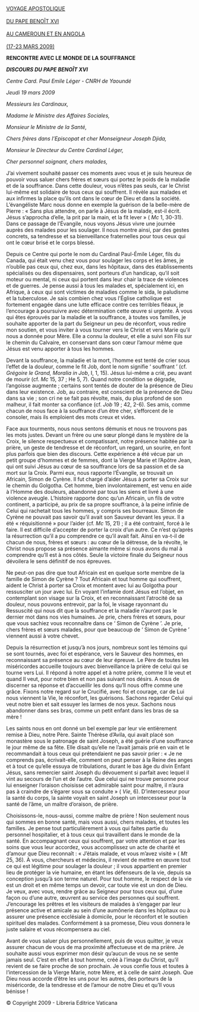 [VOYAGE APOSTOLIQUE \
\
DU PAPE BENOÎT XVI\
\
AU CAMEROUN ET EN ANGOLA\
\
(17-23 MARS 2009)](/content/benedict-xvi/fr/travels/2009/index_camerun-angola.html)

**RENCONTRE AVEC LE MONDE DE LA SOUFFRANCE**

***DISCOURS DU PAPE BENOÎT XVI***

*Centre Card. Paul Emile Léger - CNRH de Yaoundé*

*Jeudi 19 mars 2009*

*Messieurs les Cardinaux,*

*Madame le Ministre des Affaires Sociales,*

*Monsieur le Ministre de la Santé,*

*Chers frères dans l’Episcopat et cher Monseigneur Joseph Djida,*

*Monsieur le Directeur du Centre Cardinal Léger,*

*Cher personnel soignant, chers malades,*

J’ai vivement souhaité passer ces moments avec vous et je suis heureux de pouvoir vous saluer chers frères et sœurs qui portez le poids de la maladie et de la souffrance. Dans cette douleur, vous n’êtes pas seuls, car le Christ lui-même est solidaire de tous ceux qui souffrent. Il révèle aux malades et aux infirmes la place qu’ils ont dans le cœur de Dieu et dans la société. L’évangéliste Marc nous donne en exemple la guérison de la belle-mère de Pierre : « Sans plus attendre, on parle à Jésus de la malade, est-il écrit. Jésus s’approcha d’elle, la prit par la main, et la fit lever » ( *Mc* 1, 30-31). Dans ce passage de l’Évangile, nous voyons Jésus vivre une journée auprès des malades pour les soulager. Il nous montre ainsi, par des gestes concrets, sa tendresse et sa bienveillance fraternelles pour tous ceux qui ont le cœur brisé et le corps blessé.

Depuis ce Centre qui porte le nom du Cardinal Paul-Émile Léger, fils du Canada, qui était venu chez vous pour soulager les corps et les âmes, je n’oublie pas ceux qui, chez eux, dans les hôpitaux, dans des établissements spécialisés ou des dispensaires, sont porteurs d’un handicap, qu’il soit moteur ou mental, ni ceux qui portent dans leur chair la trace de violences et de guerres. Je pense aussi à tous les malades et, spécialement ici, en Afrique, à ceux qui sont victimes de maladies comme le sida, le paludisme et la tuberculose. Je sais combien chez vous l’Église catholique est fortement engagée dans une lutte efficace contre ces terribles fléaux, je l’encourage à poursuivre avec détermination cette œuvre si urgente. À vous qui êtes éprouvés par la maladie et la souffrance, à toutes vos familles, je souhaite apporter de la part du Seigneur un peu de réconfort, vous redire mon soutien, et vous inviter à vous tourner vers le Christ et vers Marie qu’il nous a donnée pour Mère. Elle a connu la douleur, et elle a suivi son Fils sur le chemin du Calvaire, en conservant dans son cœur l’amour même que Jésus est venu apporter à tous les hommes.

Devant la souffrance, la maladie et la mort, l’homme est tenté de crier sous l’effet de la douleur, comme le fit Job, dont le nom signifie ‘ souffrant ’ (cf. *Grégoire le Grand, Moralia in Job*, I, 1, 15). Jésus lui-même a crié, peu avant de mourir (cf. *Mc* 15, 37 ; He 5, 7). Quand notre condition se dégrade, l’angoisse augmente ; certains sont tentés de douter de la présence de Dieu dans leur existence. Job, au contraire, est conscient de la présence de Dieu dans sa vie ; son cri ne se fait pas révolte, mais, du plus profond de son malheur, il fait monter sa confiance (cf. *Job* 19 ; 42, 2-6). Ses amis, comme chacun de nous face à la souffrance d’un être cher, s’efforcent de le consoler, mais ils emploient des mots creux et vides.

Face aux tourments, nous nous sentons démunis et nous ne trouvons pas les mots justes. Devant un frère ou une sœur plongé dans le mystère de la Croix, le silence respectueux et compatissant, notre présence habitée par la prière, un geste de tendresse et de réconfort, un regard, un sourire, en font plus parfois que bien des discours. Cette expérience a été vécue par un petit groupe d’hommes et de femmes, dont la Vierge Marie et l’Apôtre Jean, qui ont suivi Jésus au cœur de sa souffrance lors de sa passion et de sa mort sur la Croix. Parmi eux, nous rapporte l’Évangile, se trouvait un Africain, Simon de Cyrène. Il fut chargé d’aider Jésus à porter sa Croix sur le chemin du Golgotha. Cet homme, bien involontairement, est venu en aide à l’Homme des douleurs, abandonné par tous les siens et livré à une violence aveugle. L’histoire rapporte donc qu’un Africain, un fils de votre continent, a participé, au prix de sa propre souffrance, à la peine infinie de Celui qui rachetait tous les hommes, y compris ses bourreaux. Simon de Cyrène ne pouvait pas savoir qu’il avait son Sauveur devant les yeux. Il a été « réquisitionné » pour l’aider (cf. *Mc* 15, 21) ; il a été contraint, forcé à le faire. Il est difficile d’accepter de porter la croix d’un autre. Ce n’est qu’après la résurrection qu’il a pu comprendre ce qu’il avait fait. Ainsi en va-t-il de chacun de nous, frères et sœurs : au cœur de la détresse, de la révolte, le Christ nous propose sa présence aimante même si nous avons du mal à comprendre qu’Il est à nos côtés. Seule la victoire finale du Seigneur nous dévoilera le sens définitif de nos épreuves.

Ne peut-on pas dire que tout Africain est en quelque sorte membre de la famille de Simon de Cyrène ? Tout Africain et tout homme qui souffrent, aident le Christ à porter sa Croix et montent avec lui au Golgotha pour ressusciter un jour avec lui. En voyant l’infamie dont Jésus est l’objet, en contemplant son visage sur la Croix, et en reconnaissant l’atrocité de sa douleur, nous pouvons entrevoir, par la foi, le visage rayonnant du Ressuscité qui nous dit que la souffrance et la maladie n’auront pas le dernier mot dans nos vies humaines. Je prie, chers frères et sœurs, pour que vous sachiez vous reconnaître dans ce ‘ Simon de Cyrène ’. Je prie, chers frères et sœurs malades, pour que beaucoup de ‘ Simon de Cyrène ’ viennent aussi à votre chevet.

Depuis la résurrection et jusqu’à nos jours, nombreux sont les témoins qui se sont tournés, avec foi et espérance, vers le Sauveur des hommes, en reconnaissant sa présence au cœur de leur épreuve. Le Père de toutes les miséricordes accueille toujours avec bienveillance la prière de celui qui se tourne vers Lui. Il répond à notre appel et à notre prière, comme Il le veut et quand Il veut, pour notre bien et non pas suivant nos désirs. A nous de discerner sa réponse et d’accueillir les dons qu’Il nous offre comme une grâce. Fixons notre regard sur le Crucifié, avec foi et courage, car de Lui nous viennent la Vie, le réconfort, les guérisons. Sachons regarder Celui qui veut notre bien et sait essuyer les larmes de nos yeux. Sachons nous abandonner dans ses bras, comme un petit enfant dans les bras de sa mère !

Les saints nous en ont donné un bel exemple par leur vie entièrement remise à Dieu, notre Père. Sainte Thérèse d’Avila, qui avait placé son monastère sous le patronage de saint Joseph, a été guérie d’une souffrance le jour même de sa fête. Elle disait qu’elle ne l’avait jamais prié en vain et le recommandait à tous ceux qui prétendaient ne pas savoir prier : « Je ne comprends pas, écrivait-elle, comment on peut penser à la Reine des anges et à tout ce qu’elle essuya de tribulations, durant le bas âge du divin Enfant Jésus, sans remercier saint Joseph du dévouement si parfait avec lequel il vint au secours de l’un et de l’autre. Que celui qui ne trouve personne pour lui enseigner l’oraison choisisse cet admirable saint pour maître, il n’aura pas à craindre de s’égarer sous sa conduite » ( *Vie*, 6). D’intercesseur pour la santé du corps, la sainte voyait en saint Joseph un intercesseur pour la santé de l’âme, un maître d’oraison, de prière.

Choisissons-le, nous-aussi, comme maître de prière ! Non seulement nous qui sommes en bonne santé, mais vous aussi, chers malades, et toutes les familles. Je pense tout particulièrement à vous qui faites partie du personnel hospitalier, et à tous ceux qui travaillent dans le monde de la santé. En accompagnant ceux qui souffrent, par votre attention et par les soins que vous leur accordez, vous accomplissez un acte de charité et d’amour que Dieu reconnaît : « J’étais malade, et vous m’avez visité » ( *Mt* 25, 36). À vous, chercheurs et médecins, il revient de mettre en œuvre tout ce qui est légitime pour soulager la douleur ; il vous appartient en premier lieu de protéger la vie humaine, en étant les défenseurs de la vie, depuis sa conception jusqu’à son terme naturel. Pour tout homme, le respect de la vie est un droit et en même temps un devoir, car toute vie est un don de Dieu. Je veux, avec vous, rendre grâce au Seigneur pour tous ceux qui, d’une façon ou d’une autre, œuvrent au service des personnes qui souffrent. J’encourage les prêtres et les visiteurs de malades à s’engager par leur présence active et amicale au sein d’une aumônerie dans les hôpitaux ou à assurer une présence ecclésiale à domicile, pour le réconfort et le soutien spirituel des malades. Conformément à sa promesse, Dieu vous donnera le juste salaire et vous récompensera au ciel.

Avant de vous saluer plus personnellement, puis de vous quitter, je veux assurer chacun de vous de ma proximité affectueuse et de ma prière. Je souhaite aussi vous exprimer mon désir qu’aucun de vous ne se sente jamais seul. C’est en effet à tout homme, créé à l’image du Christ, qu’il revient de se faire proche de son prochain. Je vous confie tous et toutes à l’intercession de la Vierge Marie, notre Mère, et à celle de saint Joseph. Que Dieu nous accorde d’être les uns pour les autres, des porteurs de la miséricorde, de la tendresse et de l’amour de notre Dieu et qu’Il vous bénisse !

© Copyright 2009 - Libreria Editrice Vaticana